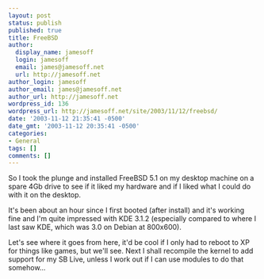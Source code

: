```yaml
---
layout: post
status: publish
published: true
title: FreeBSD
author:
  display_name: jamesoff
  login: jamesoff
  email: james@jamesoff.net
  url: http://jamesoff.net
author_login: jamesoff
author_email: james@jamesoff.net
author_url: http://jamesoff.net
wordpress_id: 136
wordpress_url: http://jamesoff.net/site/2003/11/12/freebsd/
date: '2003-11-12 21:35:41 -0500'
date_gmt: '2003-11-12 20:35:41 -0500'
categories:
- General
tags: []
comments: []
---
```

<p>So I took the plunge and installed FreeBSD 5.1 on my desktop machine on a spare 4Gb drive to see if it liked my hardware and if I liked what I could do with it on the desktop.</p>
<p>It's been about an hour since I first booted (after install) and it's working fine and I'm quite impressed with KDE 3.1.2 (especially compared to where I last saw KDE, which was 3.0 on Debian at 800x600).</p>
<p>Let's see where it goes from here, it'd be cool if I only had to reboot to XP for things like games, but we'll see. Next I shall recompile the kernel to add support for my SB Live, unless I work out if I can use modules to do that somehow...</p>
